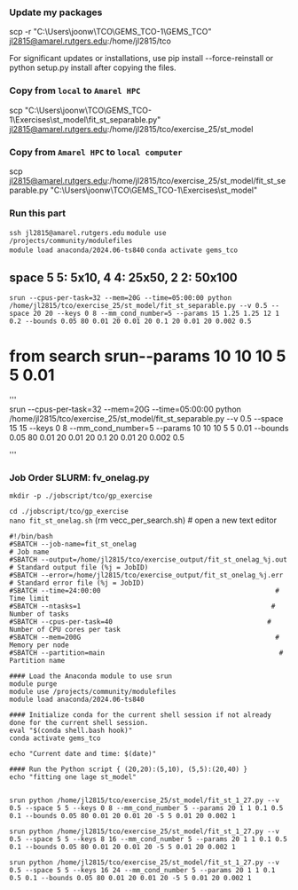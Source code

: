 ### Update my packages
scp -r "C:\Users\joonw\TCO\GEMS_TCO-1\GEMS_TCO" jl2815@amarel.rutgers.edu:/home/jl2815/tco

For significant updates or installations, use pip install --force-reinstall or python setup.py install after copying the files.

### Copy from ```local``` to ```Amarel HPC```

scp "C:\Users\joonw\TCO\GEMS_TCO-1\Exercises\st_model\fit_st_separable.py" jl2815@amarel.rutgers.edu:/home/jl2815/tco/exercise_25/st_model

### Copy from ```Amarel HPC``` to ```local computer```
scp jl2815@amarel.rutgers.edu:/home/jl2815/tco/exercise_25/st_model/fit_st_separable.py "C:\Users\joonw\TCO\GEMS_TCO-1\Exercises\st_model\"


### Run this part
```ssh jl2815@amarel.rutgers.edu```
```module use /projects/community/modulefiles```           
```module load anaconda/2024.06-ts840``` 
```conda activate gems_tco```

## space 5 5: 5x10, 4 4: 25x50, 2 2: 50x100


``` srun --cpus-per-task=32 --mem=20G --time=05:00:00 python /home/jl2815/tco/exercise_25/st_model/fit_st_separable.py --v 0.5 --space 20 20 --keys 0 8 --mm_cond_number=5 --params 15 1.25 1.25 12 1 0.2 --bounds 0.05 80 0.01 20 0.01 20 0.1 20 0.01 20 0.002 0.5  ```


# from search srun--params 10 10 10 5 5 0.01

'''  
srun --cpus-per-task=32 --mem=20G --time=05:00:00 python /home/jl2815/tco/exercise_25/st_model/fit_st_separable.py --v 0.5 --space 15 15 --keys 0 8 --mm_cond_number=5 --params 10 10 10 5 5 0.01 --bounds 0.05 80 0.01 20 0.01 20 0.1 20 0.01 20 0.002 0.5  

'''


### Job Order SLURM: fv_onelag.py    
```mkdir -p ./jobscript/tco/gp_exercise```      

```cd ./jobscript/tco/gp_exercise```                          
```nano fit_st_onelag.sh```         (rm vecc_per_search.sh)        # open a new text editor     

``` 
#!/bin/bash
#SBATCH --job-name=fit_st_onelag                                      # Job name
#SBATCH --output=/home/jl2815/tco/exercise_output/fit_st_onelag_%j.out    # Standard output file (%j = JobID)
#SBATCH --error=/home/jl2815/tco/exercise_output/fit_st_onelag_%j.err     # Standard error file (%j = JobID)
#SBATCH --time=24:00:00                                            # Time limit
#SBATCH --ntasks=1                                                # Number of tasks
#SBATCH --cpus-per-task=40                                       # Number of CPU cores per task
#SBATCH --mem=200G                                                 # Memory per node
#SBATCH --partition=main                                            # Partition name

#### Load the Anaconda module to use srun 
module purge                                              
module use /projects/community/modulefiles                 
module load anaconda/2024.06-ts840 

#### Initialize conda for the current shell session if not already done for the current shell session.
eval "$(conda shell.bash hook)"
conda activate gems_tco

echo "Current date and time: $(date)"

#### Run the Python script { (20,20):(5,10), (5,5):(20,40) }
echo "fitting one lage st_model"


srun python /home/jl2815/tco/exercise_25/st_model/fit_st_1_27.py --v 0.5 --space 5 5 --keys 0 8 --mm_cond_number 5 --params 20 1 1 0.1 0.5 0.1 --bounds 0.05 80 0.01 20 0.01 20 -5 5 0.01 20 0.002 1 

srun python /home/jl2815/tco/exercise_25/st_model/fit_st_1_27.py --v 0.5 --space 5 5 --keys 8 16 --mm_cond_number 5 --params 20 1 1 0.1 0.5 0.1 --bounds 0.05 80 0.01 20 0.01 20 -5 5 0.01 20 0.002 1  

srun python /home/jl2815/tco/exercise_25/st_model/fit_st_1_27.py --v 0.5 --space 5 5 --keys 16 24 --mm_cond_number 5 --params 20 1 1 0.1 0.5 0.1 --bounds 0.05 80 0.01 20 0.01 20 -5 5 0.01 20 0.002 1 


```